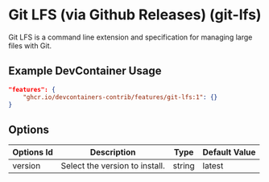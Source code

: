 
# Git LFS (via Github Releases) (git-lfs)

Git LFS is a command line extension and specification for managing large files with Git.

## Example DevContainer Usage

```json
"features": {
    "ghcr.io/devcontainers-contrib/features/git-lfs:1": {}
}
```

## Options

| Options Id | Description | Type | Default Value |
|-----|-----|-----|-----|
| version | Select the version to install. | string | latest |


